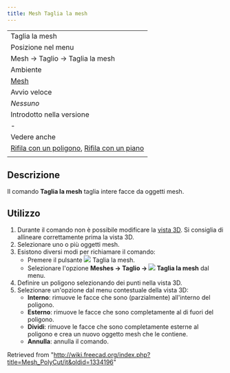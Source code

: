 ```yaml
---
title: Mesh Taglia la mesh
---
```


|                                                                                                                                   |
| --------------------------------------------------------------------------------------------------------------------------------- |
| Taglia la mesh                                                                                                                    |
| Posizione nel menu                                                                                                                |
| Mesh → Taglio → Taglia la mesh                                                                                                    |
| Ambiente                                                                                                                          |
| [Mesh](/Mesh_Workbench/it "Mesh Workbench/it")                                                                                    |
| Avvio veloce                                                                                                                      |
| _Nessuno_                                                                                                                         |
| Introdotto nella versione                                                                                                         |
| -                                                                                                                                 |
| Vedere anche                                                                                                                      |
| [Rifila con un poligono](/Mesh_PolyTrim/it "Mesh PolyTrim/it"), [Rifila con un piano](/Mesh_TrimByPlane/it "Mesh TrimByPlane/it") |
|                                                                                                                                   |

## Descrizione

Il comando **Taglia la mesh** taglia intere facce da oggetti mesh.

## Utilizzo

1. Durante il comando non è possibile modificare la [vista 3D](/3D_view/it "3D view/it"). Si consiglia di allineare correttamente prima la vista 3D.
2. Selezionare uno o più oggetti mesh.
3. Esistono diversi modi per richiamare il comando:
   - Premere il pulsante ![](/images/Mesh_PolyCut.svg) Taglia la mesh.
   - Selezionare l'opzione **Meshes → Taglio → ![](/images/Mesh_PolyCut.svg) Taglia la mesh** dal menu.
4. Definire un poligono selezionando dei punti nella vista 3D.
5. Selezionare un'opzione dal menu contestuale della vista 3D:
   - **Interno**: rimuove le facce che sono (parzialmente) all'interno del poligono.
   - **Esterno**: rimuove le facce che sono completamente al di fuori del poligono.
   - **Dividi**: rimuove le facce che sono completamente esterne al poligono e crea un nuovo oggetto mesh che le contiene.
   - **Annulla**: annulla il comando.

Retrieved from "<http://wiki.freecad.org/index.php?title=Mesh_PolyCut/it&oldid=1334196>"
